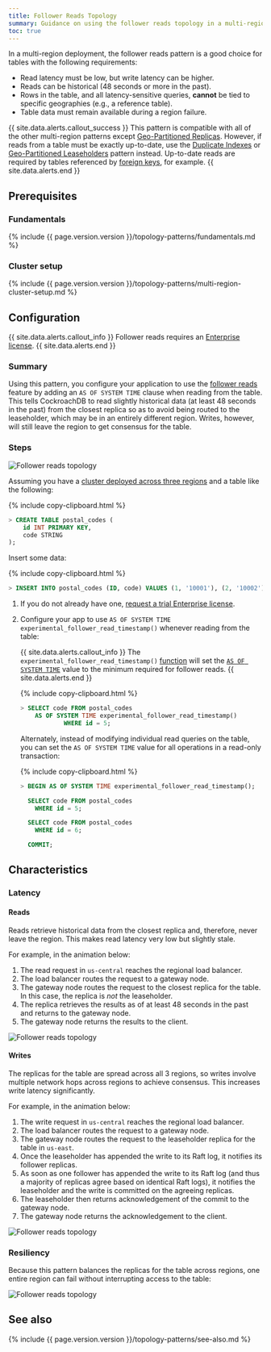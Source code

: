 ```yaml
---
title: Follower Reads Topology
summary: Guidance on using the follower reads topology in a multi-region deployment.
toc: true
---
```


In a multi-region deployment, the follower reads pattern is a good choice for tables with the following requirements:

- Read latency must be low, but write latency can be higher.
- Reads can be historical (48 seconds or more in the past).
- Rows in the table, and all latency-sensitive queries, **cannot** be tied to specific geographies (e.g., a reference table).
- Table data must remain available during a region failure.

{{ site.data.alerts.callout_success }}
This pattern is compatible with all of the other multi-region patterns except [Geo-Partitioned Replicas](topology-geo-partitioned-replicas.html). However, if reads from a table must be exactly up-to-date, use the [Duplicate Indexes](topology-duplicate-indexes.html) or [Geo-Partitioned Leaseholders](topology-geo-partitioned-leaseholders.html) pattern instead. Up-to-date reads are required by tables referenced by [foreign keys](foreign-key.html), for example.
{{ site.data.alerts.end }}

## Prerequisites

### Fundamentals

{%  include {{  page.version.version  }}/topology-patterns/fundamentals.md %}

### Cluster setup

{%  include {{  page.version.version  }}/topology-patterns/multi-region-cluster-setup.md %}

## Configuration

{{ site.data.alerts.callout_info }}
Follower reads requires an [Enterprise license](https://www.cockroachlabs.com/get-cockroachdb).
{{ site.data.alerts.end }}

### Summary

Using this pattern, you configure your application to use the [follower reads](follower-reads.html) feature by adding an `AS OF SYSTEM TIME` clause when reading from the table. This tells CockroachDB to read slightly historical data (at least 48 seconds in the past) from the closest replica so as to avoid being routed to the leaseholder, which may be in an entirely different region. Writes, however, will still leave the region to get consensus for the table.  

### Steps

<img src="{{  'images/v19.1/topology-patterns/topology_follower_reads1.png' | relative_url  }}" alt="Follower reads topology" style="max-width:100%" />

Assuming you have a [cluster deployed across three regions](#cluster-setup) and a table like the following:

{%  include copy-clipboard.html %}
~~~ sql
> CREATE TABLE postal_codes (
    id INT PRIMARY KEY,
    code STRING
);
~~~

Insert some data:

{%  include copy-clipboard.html %}
~~~ sql
> INSERT INTO postal_codes (ID, code) VALUES (1, '10001'), (2, '10002'), (3, '10003'), (4,'60601'), (5,'60602'), (6,'60603'), (7,'90001'), (8,'90002'), (9,'90003');
~~~

1. If you do not already have one, [request a trial Enterprise license](https://www.cockroachlabs.com/get-cockroachdb).

2. Configure your app to use `AS OF SYSTEM TIME experimental_follower_read_timestamp()` whenever reading from the table:

    {{ site.data.alerts.callout_info }}
    The `experimental_follower_read_timestamp()` [function](functions-and-operators.html) will set the [`AS OF SYSTEM TIME`](as-of-system-time.html) value to the minimum required for follower reads.
    {{ site.data.alerts.end }}

    {%  include copy-clipboard.html %}
    ~~~ sql
    > SELECT code FROM postal_codes
        AS OF SYSTEM TIME experimental_follower_read_timestamp()
                WHERE id = 5;
    ~~~

    Alternately, instead of modifying individual read queries on the table, you can set the `AS OF SYSTEM TIME` value for all operations in a read-only transaction:

    {%  include copy-clipboard.html %}
    ~~~ sql
    > BEGIN AS OF SYSTEM TIME experimental_follower_read_timestamp();

      SELECT code FROM postal_codes
        WHERE id = 5;

      SELECT code FROM postal_codes
        WHERE id = 6;

      COMMIT;
    ~~~

## Characteristics

### Latency

#### Reads

Reads retrieve historical data from the closest replica and, therefore, never leave the region. This makes read latency very low but slightly stale.

For example, in the animation below:

1. The read request in `us-central` reaches the regional load balancer.
2. The load balancer routes the request to a gateway node.
3. The gateway node routes the request to the closest replica for the table. In this case, the replica is *not* the leaseholder.
4. The replica retrieves the results as of at least 48 seconds in the past and returns to the gateway node.
5. The gateway node returns the results to the client.

<img src="{{  'images/v19.1/topology-patterns/topology_follower_reads_reads.png' | relative_url  }}" alt="Follower reads topology" style="max-width:100%" />

#### Writes

The replicas for the table are spread across all 3 regions, so writes involve multiple network hops across regions to achieve consensus. This increases write latency significantly.

For example, in the animation below:

1. The write request in `us-central` reaches the regional load balancer.
2. The load balancer routes the request to a gateway node.
3. The gateway node routes the request to the leaseholder replica for the table in `us-east`.
4. Once the leaseholder has appended the write to its Raft log, it notifies its follower replicas.
5. As soon as one follower has appended the write to its Raft log (and thus a majority of replicas agree based on identical Raft logs), it notifies the leaseholder and the write is committed on the agreeing replicas.
6. The leaseholder then returns acknowledgement of the commit to the gateway node.
7. The gateway node returns the acknowledgement to the client.

<img src="{{  'images/v19.1/topology-patterns/topology_follower_reads_writes.gif' | relative_url  }}" alt="Follower reads topology" style="max-width:100%" />

### Resiliency

Because this pattern balances the replicas for the table across regions, one entire region can fail without interrupting access to the table:

<img src="{{  'images/v19.1/topology-patterns/topology_follower_reads_resiliency.png' | relative_url  }}" alt="Follower reads topology" style="max-width:100%" />

<!-- However, if an additional machine holding a replica for the table fails at the same time as the region failure, the range to which the replica belongs becomes unavailable for reads and writes:

<img src="{{  'images/v19.1/topology-patterns/topology_follower_reads3.png' | relative_url  }}" alt="Follower reads topology" style="max-width:100%" /> -->

## See also

{%  include {{  page.version.version  }}/topology-patterns/see-also.md %}
